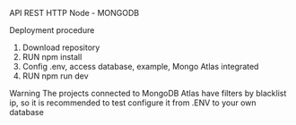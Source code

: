 API REST HTTP Node - MONGODB 

Deployment procedure
1. Download repository
2. RUN npm install
3. Config .env, access database, example, Mongo Atlas integrated
4. RUN npm run dev


Warning
The projects connected to MongoDB Atlas have filters by blacklist ip, so it is recommended to test configure it from .ENV to your own database